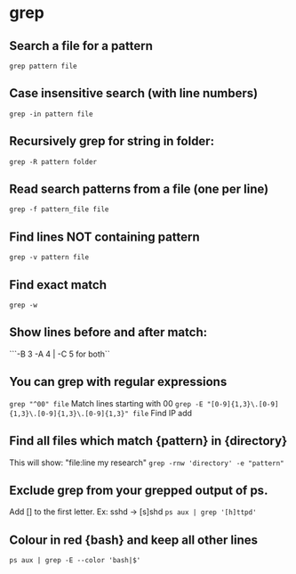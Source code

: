 # grep

## Search a file for a pattern

`grep pattern file`

## Case insensitive search \(with line numbers\)

`grep -in pattern file`

## Recursively grep for string  in folder:

`grep -R pattern folder`

## Read search patterns from a file \(one per line\)

`grep -f pattern_file file`

## Find lines NOT containing pattern

`grep -v pattern file`

## Find exact match

`grep -w`

## Show lines before and after match:

```-B 3 -A 4 | -C 5 for both``

## You can grep with regular expressions

`grep "^00" file` Match lines starting with 00 `grep -E "[0-9]{1,3}\.[0-9]{1,3}\.[0-9]{1,3}\.[0-9]{1,3}" file` Find IP add

## Find all files which match {pattern} in {directory}

This will show: "file:line my research" `grep -rnw 'directory' -e "pattern"`

## Exclude grep from your grepped output of ps.

Add \[\] to the first letter. Ex: sshd -&gt; \[s\]shd `ps aux | grep '[h]ttpd'`

## Colour in red {bash} and keep all other lines

`ps aux | grep -E --color 'bash|$'`

